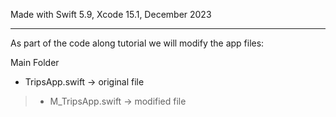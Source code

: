 Made with Swift 5.9, Xcode 15.1, December 2023

- - - -

As part of the code along tutorial we will modify the app files:

Main Folder

* TripsApp.swift -> original file
> * M_TripsApp.swift -> modified file
